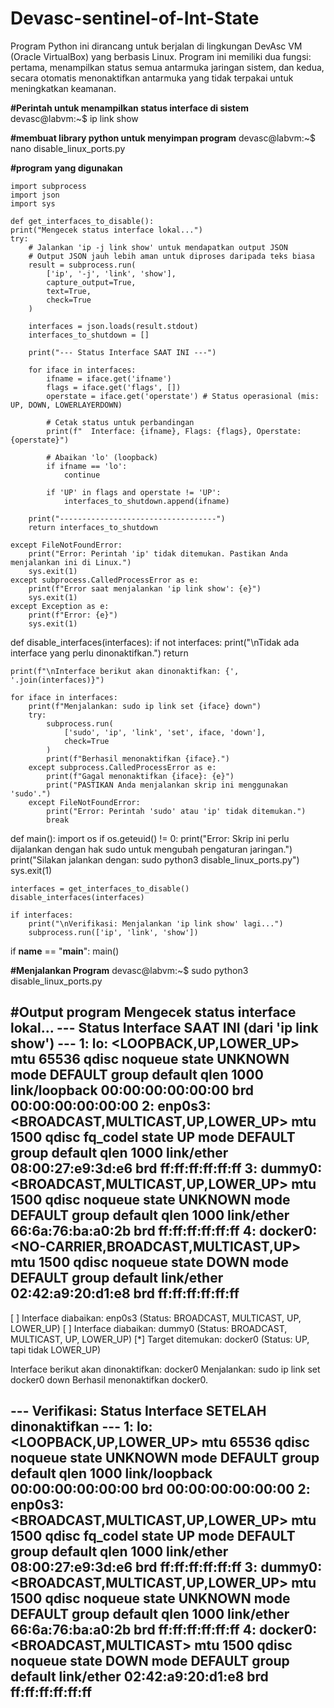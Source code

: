 # Devasc-sentinel-of-Int-State
Program Python ini dirancang untuk berjalan di lingkungan DevAsc VM (Oracle VirtualBox) yang berbasis Linux. Program ini memiliki dua fungsi: pertama, menampilkan status semua antarmuka jaringan sistem, dan kedua, secara otomatis menonaktifkan antarmuka yang tidak terpakai untuk meningkatkan keamanan.

**#Perintah untuk menampilkan status interface di sistem**
devasc@labvm:~$ ip link show

**#membuat library python untuk menyimpan program**
devasc@labvm:~$ nano disable_linux_ports.py

**#program yang digunakan**

    import subprocess
    import json
    import sys

    def get_interfaces_to_disable():
    print("Mengecek status interface lokal...")
    try:
        # Jalankan 'ip -j link show' untuk mendapatkan output JSON
        # Output JSON jauh lebih aman untuk diproses daripada teks biasa
        result = subprocess.run(
            ['ip', '-j', 'link', 'show'], 
            capture_output=True, 
            text=True, 
            check=True
        )
        
        interfaces = json.loads(result.stdout)
        interfaces_to_shutdown = []
        
        print("--- Status Interface SAAT INI ---")
        
        for iface in interfaces:
            ifname = iface.get('ifname')
            flags = iface.get('flags', [])
            operstate = iface.get('operstate') # Status operasional (mis: UP, DOWN, LOWERLAYERDOWN)

            # Cetak status untuk perbandingan
            print(f"  Interface: {ifname}, Flags: {flags}, Operstate: {operstate}")

            # Abaikan 'lo' (loopback)
            if ifname == 'lo':
                continue
                
            if 'UP' in flags and operstate != 'UP':
                interfaces_to_shutdown.append(ifname)
                
        print("-----------------------------------")
        return interfaces_to_shutdown

    except FileNotFoundError:
        print("Error: Perintah 'ip' tidak ditemukan. Pastikan Anda menjalankan ini di Linux.")
        sys.exit(1)
    except subprocess.CalledProcessError as e:
        print(f"Error saat menjalankan 'ip link show': {e}")
        sys.exit(1)
    except Exception as e:
        print(f"Error: {e}")
        sys.exit(1)

def disable_interfaces(interfaces):
    if not interfaces:
        print("\nTidak ada interface yang perlu dinonaktifkan.")
        return

    print(f"\nInterface berikut akan dinonaktifkan: {', '.join(interfaces)}")

    for iface in interfaces:
        print(f"Menjalankan: sudo ip link set {iface} down")
        try:
            subprocess.run(
                ['sudo', 'ip', 'link', 'set', iface, 'down'], 
                check=True
            )
            print(f"Berhasil menonaktifkan {iface}.")
        except subprocess.CalledProcessError as e:
            print(f"Gagal menonaktifkan {iface}: {e}")
            print("PASTIKAN Anda menjalankan skrip ini menggunakan 'sudo'.")
        except FileNotFoundError:
            print("Error: Perintah 'sudo' atau 'ip' tidak ditemukan.")
            break
            
def main():
    import os
    if os.geteuid() != 0:
        print("Error: Skrip ini perlu dijalankan dengan hak sudo untuk mengubah pengaturan jaringan.")
        print("Silakan jalankan dengan: sudo python3 disable_linux_ports.py")
        sys.exit(1)

    interfaces = get_interfaces_to_disable()
    disable_interfaces(interfaces)
    
    if interfaces:
        print("\nVerifikasi: Menjalankan 'ip link show' lagi...")
        subprocess.run(['ip', 'link', 'show'])

if __name__ == "__main__":
    main()
  
**#Menjalankan Program**
devasc@labvm:~$ sudo python3 disable_linux_ports.py

#Output program
Mengecek status interface lokal...
--- Status Interface SAAT INI (dari 'ip link show') ---
1: lo: <LOOPBACK,UP,LOWER_UP> mtu 65536 qdisc noqueue state UNKNOWN mode DEFAULT group default qlen 1000
    link/loopback 00:00:00:00:00:00 brd 00:00:00:00:00:00
2: enp0s3: <BROADCAST,MULTICAST,UP,LOWER_UP> mtu 1500 qdisc fq_codel state UP mode DEFAULT group default qlen 1000
    link/ether 08:00:27:e9:3d:e6 brd ff:ff:ff:ff:ff:ff
3: dummy0: <BROADCAST,MULTICAST,UP,LOWER_UP> mtu 1500 qdisc noqueue state UNKNOWN mode DEFAULT group default qlen 1000
    link/ether 66:6a:76:ba:a0:2b brd ff:ff:ff:ff:ff:ff
4: docker0: <NO-CARRIER,BROADCAST,MULTICAST,UP> mtu 1500 qdisc noqueue state DOWN mode DEFAULT group default 
    link/ether 02:42:a9:20:d1:e8 brd ff:ff:ff:ff:ff:ff
-------------------------------------------------------
[ ] Interface diabaikan: enp0s3 (Status: BROADCAST, MULTICAST, UP, LOWER_UP)
[ ] Interface diabaikan: dummy0 (Status: BROADCAST, MULTICAST, UP, LOWER_UP)
[*] Target ditemukan: docker0 (Status: UP, tapi tidak LOWER_UP)

Interface berikut akan dinonaktifkan: docker0
Menjalankan: sudo ip link set docker0 down
Berhasil menonaktifkan docker0.

--- Verifikasi: Status Interface SETELAH dinonaktifkan ---
1: lo: <LOOPBACK,UP,LOWER_UP> mtu 65536 qdisc noqueue state UNKNOWN mode DEFAULT group default qlen 1000
    link/loopback 00:00:00:00:00:00 brd 00:00:00:00:00:00
2: enp0s3: <BROADCAST,MULTICAST,UP,LOWER_UP> mtu 1500 qdisc fq_codel state UP mode DEFAULT group default qlen 1000
    link/ether 08:00:27:e9:3d:e6 brd ff:ff:ff:ff:ff:ff
3: dummy0: <BROADCAST,MULTICAST,UP,LOWER_UP> mtu 1500 qdisc noqueue state UNKNOWN mode DEFAULT group default qlen 1000
    link/ether 66:6a:76:ba:a0:2b brd ff:ff:ff:ff:ff:ff
4: docker0: <BROADCAST,MULTICAST> mtu 1500 qdisc noqueue state DOWN mode DEFAULT group default 
    link/ether 02:42:a9:20:d1:e8 brd ff:ff:ff:ff:ff:ff
---------------------------------------------------------

    
